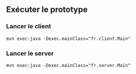 ## Exécuter le prototype

### Lancer le client
`mvn exec:java -Dexec.mainClass="fr.client.Main"`

### Lancer le server
`mvn exec:java -Dexec.mainClass="fr.server.Main"`
